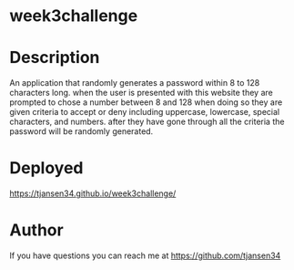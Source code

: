 # week3challenge

# Description

An application that randomly generates a password within 8 to 128 characters long. when the user is presented with this website they are prompted to chose a number between 8 and 128 when doing so they are given criteria to accept or deny including uppercase, lowercase, special characters, and numbers. after they have gone through all the criteria the password will be randomly generated.

# Deployed 

https://tjansen34.github.io/week3challenge/


# Author
If you have questions you can reach me at https://github.com/tjansen34